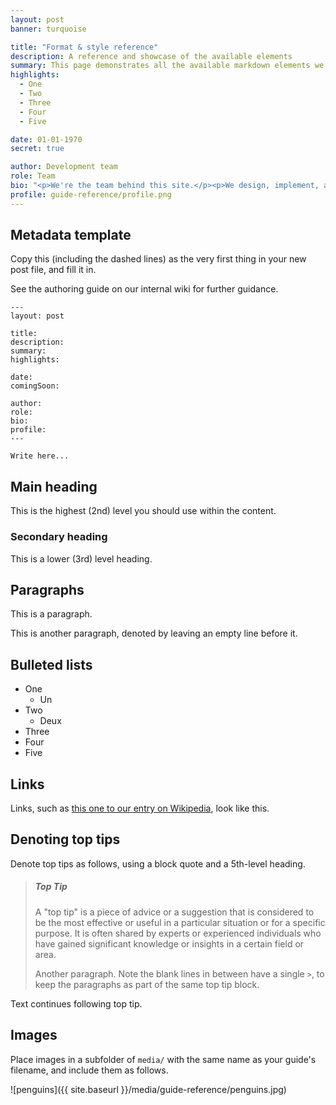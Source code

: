 ```yaml
---
layout: post
banner: turquoise

title: "Format & style reference"
description: A reference and showcase of the available elements
summary: This page demonstrates all the available markdown elements we have designed and implemented. Look at the source for how to use them, and the output page to see how they look.
highlights:
  - One
  - Two
  - Three
  - Four
  - Five

date: 01-01-1970
secret: true

author: Development team
role: Team
bio: "<p>We're the team behind this site.</p><p>We design, implement, and write instructions.</p>"
profile: guide-reference/profile.png
---
```


## Metadata template

Copy this (including the dashed lines) as the very first thing in your new post file, and fill it in.

See the authoring guide on our internal wiki for further guidance.

```
---
layout: post

title: 
description: 
summary: 
highlights:

date: 
comingSoon: 

author: 
role: 
bio: 
profile: 
---

Write here...
```

## Main heading

This is the highest (2nd) level you should use within the content.

### Secondary heading

This is a lower (3rd) level heading.

## Paragraphs

This is a paragraph.

This is another paragraph, denoted by leaving an empty line before it.

## Bulleted lists

- One
  - Un
- Two
  - Deux
- Three
- Four
- Five

## Links

Links, such as [this one to our entry on Wikipedia](https://en.wikipedia.org/wiki/Scott_Logic), look like this.

## Denoting top tips

Denote top tips as follows, using a block quote and a 5th-level heading.

> ##### Top Tip
>A "top tip" is a piece of advice or a suggestion that is considered to be the most effective or useful in a particular situation or for a specific purpose. It is often shared by experts or experienced individuals who have gained significant knowledge or insights in a certain field or area.
>
> Another paragraph. Note the blank lines in between have a single `>`, to keep the paragraphs as part of the same top tip block.

Text continues following top tip.

## Images

Place images in a subfolder of `media/` with the same name as your guide's filename, and include them as follows.

![penguins]({{ site.baseurl }}/media/guide-reference/penguins.jpg)
